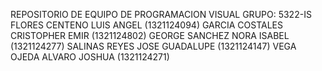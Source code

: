 REPOSITORIO DE EQUIPO DE PROGRAMACION VISUAL  GRUPO: 5322-IS 
FLORES CENTENO LUIS ANGEL (1321124094)
GARCIA COSTALES CRISTOPHER EMIR (1321124802)
GEORGE SANCHEZ NORA ISABEL (1321124277)
SALINAS REYES JOSE GUADALUPE (1321124147)
VEGA OJEDA ALVARO JOSHUA (1321124271)
